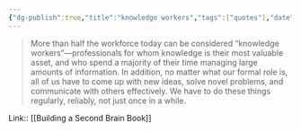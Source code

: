 ```yaml
---
{"dg-publish":true,"title":"knowledge workers","tags":["quotes"],"date":"2023-01-28T11:11:30+04:00","modified_at":"2023-05-09T18:06:43+04:00","alias":"knowledge workers","permalink":"/quotes/202301281111/","dgPassFrontmatter":true}
---
```



> More than half the workforce today can be considered “knowledge workers”—professionals for whom knowledge is their most valuable asset, and who spend a majority of their time managing large amounts of information. In addition, no matter what our formal role is, all of us have to come up with new ideas, solve novel problems, and communicate with others effectively. We have to do these things regularly, reliably, not just once in a while.

Link:: [[Building a Second Brain Book]]
